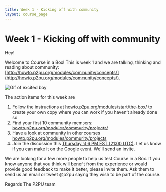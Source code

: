 ```yaml
---
title: Week 1 - Kicking off with community
layout: course_page
---
```


# Week 1 - Kicking off with community

Hey!

Welcome to Course in a Box! This is week 1 and we are talking, thinking and reading about community: [http://howto.p2pu.org/modules/community/concepts/](http://howto.p2pu.org/modules/community/concepts/).

![Gif of excited boy]({{site.baseurl}}/img/excited.gif)

The action items for this week are

 1. Follow the instructions at [howto.p2pu.org/modules/start/the-box/](http://howto.p2pu.org/modules/start/the-box/) to create your own copy where you can work if you haven’t already done so
 1. Find your first 10 community members: [howto.p2pu.org/modules/community/projects/](http://howto.p2pu.org/modules/community/projects/)
 1. Have a look at community in other courses [howto.p2pu.org/modules/community/projects](http://howto.p2pu.org/modules/community/projects/)
 1. Join the discussion this [Thursday at 6 PM EST (21:00 UTC)](https://www.google.com/calendar/embed?src=p2pu.org_bdbg1p5olhp0eo83mnqi7fvpfs%40group.calendar.google.com). Let us know if you can make it on the Google event. We'll send an invite.

We are looking for a few more people to help us test Course in a Box. If you know anyone that you think will benefit from the experience or would provide good feedback to make it better, please invite them. Ask them to send us an email or tweet @p2pu saying they wish to be part of the course.

Regards
The P2PU team
